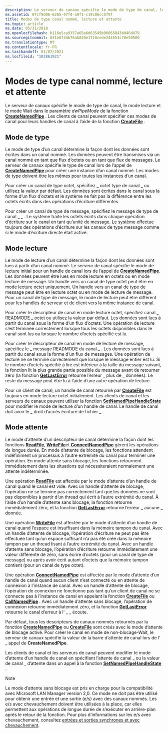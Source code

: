 ```yaml
---
description: Le serveur de canaux spécifie le mode de type de canal, le mode lecture et le mode Wait dans le paramètre dwPipeMode de la fonction CreateNamedPipe. Les clients de canal peuvent spécifier ces modes de canal pour leurs handles de canal à l’aide de la fonction CreateFile.
ms.assetid: 07cf9d06-6265-47f4-a9f1-c19c06cc5f9f
title: Modes de type canal nommé, lecture et attente
ms.topic: article
ms.date: 05/31/2018
ms.openlocfilehash: b116e5ca9357a65a6d63549b96065843b046d479
ms.sourcegitcommit: 831e8f3db78ab820e1710cede244553c70e50500
ms.translationtype: MT
ms.contentlocale: fr-FR
ms.lasthandoff: 01/07/2021
ms.locfileid: "103861921"
---
```

# <a name="named-pipe-type-read-and-wait-modes"></a>Modes de type canal nommé, lecture et attente

Le serveur de canaux spécifie le mode de type de canal, le mode lecture et le mode Wait dans le paramètre *dwPipeMode* de la fonction [**CreateNamedPipe**](/windows/desktop/api/Winbase/nf-winbase-createnamedpipea) . Les clients de canal peuvent spécifier ces modes de canal pour leurs handles de canal à l’aide de la fonction [**CreateFile**](/windows/desktop/api/fileapi/nf-fileapi-createfilea) .

## <a name="type-mode"></a>Mode de type

Le mode de type d’un canal détermine la façon dont les données sont écrites dans un canal nommé. Les données peuvent être transmises via un canal nommé en tant que flux d’octets ou en tant que flux de messages. Le serveur de canaux spécifie le type de canal lors de l’appel de [**CreateNamedPipe**](/windows/desktop/api/Winbase/nf-winbase-createnamedpipea) pour créer une instance d’un canal nommé. Les modes de type doivent être les mêmes pour toutes les instances d’un canal.

Pour créer un canal de type octet, spécifiez \_ octet type de canal \_ ou utilisez la valeur par défaut. Les données sont écrites dans le canal sous la forme d’un flux d’octets et le système ne fait pas la différence entre les octets écrits dans des opérations d’écriture différentes.

Pour créer un canal de type de message, spécifiez le message de type de canal \_ \_ . Le système traite les octets écrits dans chaque opération d’écriture sur le canal en tant qu’unité de message. Le système effectue toujours des opérations d’écriture sur les canaux de type message comme si le mode d’écriture directe était activé.

## <a name="read-mode"></a>Mode lecture

Le mode de lecture d’un canal détermine la façon dont les données sont lues à partir d’un canal nommé. Le serveur de canal spécifie le mode de lecture initial pour un handle de canal lors de l’appel de [**CreateNamedPipe**](/windows/desktop/api/Winbase/nf-winbase-createnamedpipea). Les données peuvent être lues en mode lecture en octets ou en mode lecture de message. Un handle vers un canal de type octet peut être en mode lecture octet uniquement. Un handle vers un canal de type de message peut être en lecture octet ou en mode de lecture de message. Pour un canal de type de message, le mode de lecture peut être différent pour les handles de serveur et de client vers la même instance de canal.

Pour créer le descripteur de canal en mode lecture octet, spécifiez canal \_ READMODE \_ octet ou utilisez la valeur par défaut. Les données sont lues à partir du canal sous la forme d’un flux d’octets. Une opération de lecture s’est terminée correctement lorsque tous les octets disponibles dans le canal sont lus ou lorsque le nombre d’octets spécifié est lu.

Pour créer le descripteur de canal en mode de lecture de message, spécifiez le \_ message READMODE du canal \_ . Les données sont lues à partir du canal sous la forme d’un flux de messages. Une opération de lecture ne se termine correctement que lorsque le message entier est lu. Si le nombre d’octets spécifié à lire est inférieur à la taille du message suivant, la fonction lit la plus grande partie possible du message avant de retourner zéro (la fonction [**GetLastError**](/windows/desktop/api/errhandlingapi/nf-errhandlingapi-getlasterror) retourne l’erreur \_ plus de \_ données). Le reste du message peut être lu à l’aide d’une autre opération de lecture.

Pour un client de canal, un handle de canal retourné par [**CreateFile**](/windows/desktop/api/fileapi/nf-fileapi-createfilea) est toujours en mode lecture octet initialement. Les clients de canal et les serveurs de canaux peuvent utiliser la fonction [**SetNamedPipeHandleState**](/windows/win32/api/namedpipeapi/nf-namedpipeapi-setnamedpipehandlestate) pour modifier le mode de lecture d’un handle de canal. Le handle de canal doit avoir le \_ droit d’accès écriture de fichier \_ .

## <a name="wait-mode"></a>Mode attente

Le mode d’attente d’un descripteur de canal détermine la façon dont les fonctions [**ReadFile**](/windows/desktop/api/fileapi/nf-fileapi-readfile), [**WriteFile**](/windows/desktop/api/fileapi/nf-fileapi-writefile)et [**ConnectNamedPipe**](/windows/win32/api/namedpipeapi/nf-namedpipeapi-connectnamedpipe) gèrent les opérations de longue durée. En mode d’attente de blocage, les fonctions attendent indéfiniment un processus à l’autre extrémité du canal pour terminer une opération. En mode attente sans blocage, les fonctions retournent immédiatement dans les situations qui nécessiteraient normalement une attente indéterminée.

Une opération [**ReadFile**](/windows/desktop/api/fileapi/nf-fileapi-readfile) est affectée par le mode d’attente d’un handle de canal quand le canal est vide. Avec un handle d’attente de blocage, l’opération ne se termine pas correctement tant que les données ne sont pas disponibles à partir d’un thread qui écrit à l’autre extrémité du canal. À l’aide d’un handle d’attente sans blocage, la fonction retourne immédiatement zéro, et la fonction [**GetLastError**](/windows/desktop/api/errhandlingapi/nf-errhandlingapi-getlasterror) retourne l’erreur \_ aucune \_ donnée.

Une opération [**WriteFile**](/windows/desktop/api/fileapi/nf-fileapi-writefile) est affectée par le mode d’attente d’un handle de canal quand l’espace est insuffisant dans la mémoire tampon du canal. Avec un handle d’attente de blocage, l’opération d’écriture ne peut pas être effectuée tant qu’un espace suffisant n’a pas été créé dans la mémoire tampon par un thread lisant à l’autre extrémité du canal. Avec un handle d’attente sans blocage, l’opération d’écriture retourne immédiatement une valeur différente de zéro, sans écrire d’octets (pour un canal de type de message) ou après avoir écrit autant d’octets que la mémoire tampon contient (pour un canal de type octet).

Une opération [**ConnectNamedPipe**](/windows/win32/api/namedpipeapi/nf-namedpipeapi-connectnamedpipe) est affectée par le mode d’attente d’un handle de canal quand aucun client n’est connecté ou en attente de connexion à l’instance de canal. Avec un handle d’attente de blocage, l’opération de connexion ne fonctionne pas tant qu’un client de canal ne se connecte pas à l’instance de canal en appelant la fonction [**CreateFile**](/windows/desktop/api/fileapi/nf-fileapi-createfilea) ou [**CallNamedPipe**](/windows/desktop/api/Winbase/nf-winbase-callnamedpipea) . Avec un handle d’attente sans blocage, l’opération de connexion retourne immédiatement zéro, et la fonction [**GetLastError**](/windows/desktop/api/errhandlingapi/nf-errhandlingapi-getlasterror) retourne le canal d’erreur à l' \_ \_ écoute.

Par défaut, tous les descripteurs de canaux nommés retournés par la fonction [**CreateNamedPipe**](/windows/desktop/api/Winbase/nf-winbase-createnamedpipea) ou [**CreateFile**](/windows/desktop/api/fileapi/nf-fileapi-createfilea) sont créés avec le mode d’attente de blocage activé. Pour créer le canal en mode de non-blocage-Wait, le serveur de canaux spécifie la valeur de la barre d’attente de canal lors de l' \_ appel de **CreateNamedPipe**.

Les clients de canal et les serveurs de canal peuvent modifier le mode d’attente d’un handle de canal en spécifiant l’attente de canal \_ ou la valeur de canal \_ d’attente dans un appel à la fonction [**SetNamedPipeHandleState**](/windows/win32/api/namedpipeapi/nf-namedpipeapi-setnamedpipehandlestate) .

> [!Note]  
> Le mode d’attente sans blocage est pris en charge pour la compatibilité avec Microsoft LAN Manager version 2,0. Ce mode ne doit pas être utilisé pour obtenir une entrée et une sortie (e/s) avec des canaux nommés. Les e/s avec chevauchement doivent être utilisées à la place, car elles permettent aux opérations de longue durée de s’exécuter en arrière-plan après le retour de la fonction. Pour plus d’informations sur les e/s avec chevauchement, consultez [entrées et sorties synchrones et avec chevauchement](synchronous-and-overlapped-input-and-output.md).

 

 

 
